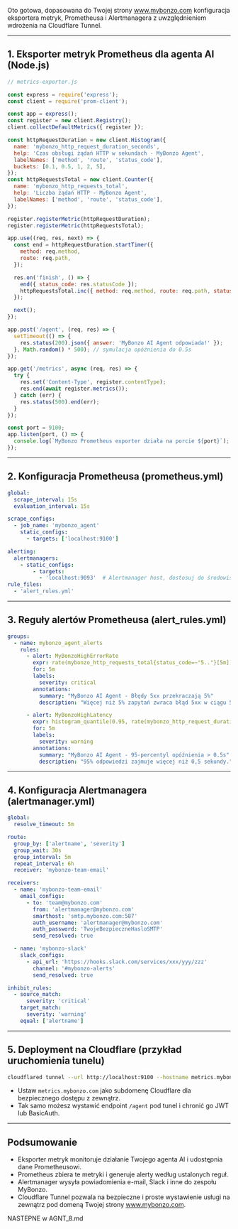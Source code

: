 Oto gotowa, dopasowana do Twojej strony www.mybonzo.com konfiguracja eksportera metryk, Prometheusa i Alertmanagera z uwzględnieniem wdrożenia na Cloudflare Tunnel.  

***

## 1. Eksporter metryk Prometheus dla agenta AI (Node.js)

```js
// metrics-exporter.js

const express = require('express');
const client = require('prom-client');

const app = express();
const register = new client.Registry();
client.collectDefaultMetrics({ register });

const httpRequestDuration = new client.Histogram({
  name: 'mybonzo_http_request_duration_seconds',
  help: 'Czas obsługi żądań HTTP w sekundach - MyBonzo Agent',
  labelNames: ['method', 'route', 'status_code'],
  buckets: [0.1, 0.5, 1, 2, 5],
});
const httpRequestsTotal = new client.Counter({
  name: 'mybonzo_http_requests_total',
  help: 'Liczba żądań HTTP - MyBonzo Agent',
  labelNames: ['method', 'route', 'status_code'],
});

register.registerMetric(httpRequestDuration);
register.registerMetric(httpRequestsTotal);

app.use((req, res, next) => {
  const end = httpRequestDuration.startTimer({
    method: req.method,
    route: req.path,
  });

  res.on('finish', () => {
    end({ status_code: res.statusCode });
    httpRequestsTotal.inc({ method: req.method, route: req.path, status_code: res.statusCode });
  });

  next();
});

app.post('/agent', (req, res) => {
  setTimeout(() => {
    res.status(200).json({ answer: 'MyBonzo AI Agent odpowiada!' });
  }, Math.random() * 500); // symulacja opóźnienia do 0.5s
});

app.get('/metrics', async (req, res) => {
  try {
    res.set('Content-Type', register.contentType);
    res.end(await register.metrics());
  } catch (err) {
    res.status(500).end(err);
  }
});

const port = 9100;
app.listen(port, () => {
  console.log(`MyBonzo Prometheus exporter działa na porcie ${port}`);
});
```

***

## 2. Konfiguracja Prometheusa (prometheus.yml)

```yaml
global:
  scrape_interval: 15s
  evaluation_interval: 15s

scrape_configs:
  - job_name: 'mybonzo_agent'
    static_configs:
      - targets: ['localhost:9100']

alerting:
  alertmanagers:
    - static_configs:
        - targets:
          - 'localhost:9093'  # Alertmanager host, dostosuj do środowiska
rule_files:
  - 'alert_rules.yml'
```

***

## 3. Reguły alertów Prometheusa (alert_rules.yml)

```yaml
groups:
  - name: mybonzo_agent_alerts
    rules:
      - alert: MyBonzoHighErrorRate
        expr: rate(mybonzo_http_requests_total{status_code=~"5.."}[5m]) > 0.05
        for: 5m
        labels:
          severity: critical
        annotations:
          summary: "MyBonzo AI Agent - Błędy 5xx przekraczają 5%"
          description: "Więcej niż 5% zapytań zwraca błąd 5xx w ciągu 5 minut"

      - alert: MyBonzoHighLatency
        expr: histogram_quantile(0.95, rate(mybonzo_http_request_duration_seconds_bucket[5m])) > 0.5
        for: 5m
        labels:
          severity: warning
        annotations:
          summary: "MyBonzo AI Agent - 95-percentyl opóźnienia > 0.5s"
          description: "95% odpowiedzi zajmuje więcej niż 0,5 sekundy."
```

***

## 4. Konfiguracja Alertmanagera (alertmanager.yml)

```yaml
global:
  resolve_timeout: 5m

route:
  group_by: ['alertname', 'severity']
  group_wait: 30s
  group_interval: 5m
  repeat_interval: 6h
  receiver: 'mybonzo-team-email'

receivers:
  - name: 'mybonzo-team-email'
    email_configs:
      - to: 'team@mybonzo.com'
        from: 'alertmanager@mybonzo.com'
        smarthost: 'smtp.mybonzo.com:587'
        auth_username: 'alertmanager@mybonzo.com'
        auth_password: 'TwojeBezpieczneHasloSMTP'
        send_resolved: true

  - name: 'mybonzo-slack'
    slack_configs:
      - api_url: 'https://hooks.slack.com/services/xxx/yyy/zzz'
        channel: '#mybonzo-alerts'
        send_resolved: true

inhibit_rules:
  - source_match:
      severity: 'critical'
    target_match:
      severity: 'warning'
    equal: ['alertname']
```

***

## 5. Deployment na Cloudflare (przykład uruchomienia tunelu)

```bash
cloudflared tunnel --url http://localhost:9100 --hostname metrics.mybonzo.com
```

- Ustaw `metrics.mybonzo.com` jako subdomenę Cloudflare dla bezpiecznego dostępu z zewnątrz.
- Tak samo możesz wystawić endpoint `/agent` pod tunel i chronić go JWT lub BasicAuth.

***

## Podsumowanie

- Eksporter metryk monitoruje działanie Twojego agenta AI i udostępnia dane Prometheusowi.
- Prometheus zbiera te metryki i generuje alerty według ustalonych reguł.
- Alertmanager wysyła powiadomienia e-mail, Slack i inne do zespołu MyBonzo.
- Cloudflare Tunnel pozwala na bezpieczne i proste wystawienie usługi na zewnątrz pod domeną Twojej strony www.mybonzo.com.

NASTEPNE w AGNT_8.md